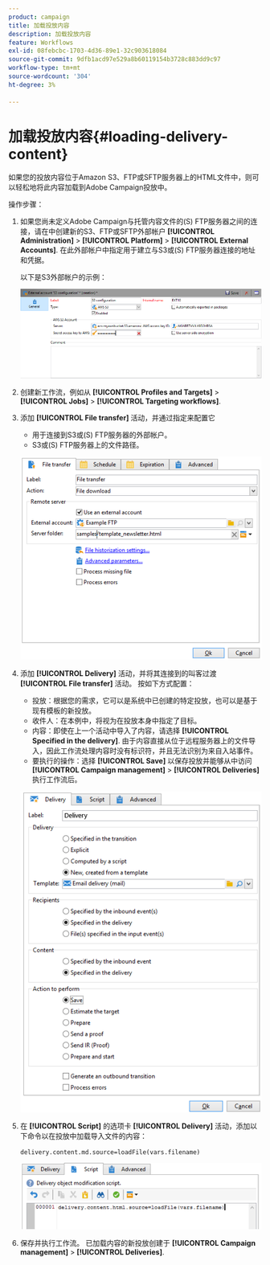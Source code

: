 ```yaml
---
product: campaign
title: 加载投放内容
description: 加载投放内容
feature: Workflows
exl-id: 08febcbc-1703-4d36-89e1-32c903618084
source-git-commit: 9dfb1acd97e529a8b60119154b3728c883dd9c97
workflow-type: tm+mt
source-wordcount: '304'
ht-degree: 3%

---
```


# 加载投放内容{#loading-delivery-content}

如果您的投放内容位于Amazon S3、FTP或SFTP服务器上的HTML文件中，则可以轻松地将此内容加载到Adobe Campaign投放中。

操作步骤：

1. 如果您尚未定义Adobe Campaign与托管内容文件的(S) FTP服务器之间的连接，请在中创建新的S3、FTP或SFTP外部帐户 **[!UICONTROL Administration]** > **[!UICONTROL Platform]** > **[!UICONTROL External Accounts]**. 在此外部帐户中指定用于建立与S3或(S) FTP服务器连接的地址和凭据。

   以下是S3外部帐户的示例：

   ![](assets/delivery_loadcontent_filetransfertexamples3.png)

1. 创建新工作流，例如从 **[!UICONTROL Profiles and Targets]** > **[!UICONTROL Jobs]** > **[!UICONTROL Targeting workflows]**.
1. 添加 **[!UICONTROL File transfer]** 活动，并通过指定来配置它

   * 用于连接到S3或(S) FTP服务器的外部帐户。
   * S3或(S) FTP服务器上的文件路径。

   ![](assets/delivery_loadcontent_filetransfertexample.png)

1. 添加 **[!UICONTROL Delivery]** 活动，并将其连接到的叫客过渡 **[!UICONTROL File transfer]** 活动。 按如下方式配置：

   * 投放：根据您的需求，它可以是系统中已创建的特定投放，也可以是基于现有模板的新投放。
   * 收件人：在本例中，将视为在投放本身中指定了目标。
   * 内容：即使在上一个活动中导入了内容，请选择 **[!UICONTROL Specified in the delivery]**. 由于内容直接从位于远程服务器上的文件导入，因此工作流处理内容时没有标识符，并且无法识别为来自入站事件。
   * 要执行的操作：选择 **[!UICONTROL Save]** 以保存投放并能够从中访问 **[!UICONTROL Campaign management]** > **[!UICONTROL Deliveries]** 执行工作流后。

   ![](assets/delivery_loadcontent_activityexample.png)

1. 在 **[!UICONTROL Script]** 的选项卡 **[!UICONTROL Delivery]** 活动，添加以下命令以在投放中加载导入文件的内容：

   ```
   delivery.content.md.source=loadFile(vars.filename)
   ```

   ![](assets/delivery_loadcontent_script.png)

1. 保存并执行工作流。 已加载内容的新投放创建于 **[!UICONTROL Campaign management]** > **[!UICONTROL Deliveries]**.


